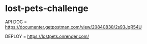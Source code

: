 # lost-pets-challenge

API DOC = https://documenter.getpostman.com/view/20840830/2s93JqR54U


DEPLOY = https://lostpets.onrender.com/
